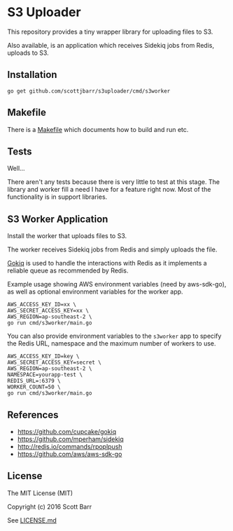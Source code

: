 # S3 Uploader

This repository provides a tiny wrapper library for uploading files to
S3.

Also available, is an application which receives Sidekiq jobs from
Redis, uploads to S3.


## Installation

    go get github.com/scottjbarr/s3uploader/cmd/s3worker


## Makefile

There is a [Makefile](Makefile) which documents how to build and run
etc.


## Tests

Well...

There aren't any tests because there is very little to test at this
stage.  The library and worker fill a need I have for a feature right
now. Most of the functionality is in support libraries.


## S3 Worker Application

Install the worker that uploads files to S3.

The worker receives Sidekiq jobs from Redis and simply uploads the
file.

[Gokiq](https://github.com/cupcake/gokiq) is used to handle the
interactions with Redis as it implements a reliable queue as
recommended by Redis.

Example usage showing AWS environment variables (need by aws-sdk-go),
as well as optional environment variables for the worker app.

    AWS_ACCESS_KEY_ID=xx \
    AWS_SECRET_ACCESS_KEY=xx \
    AWS_REGION=ap-southeast-2 \
    go run cmd/s3worker/main.go

You can also provide environment variables to the `s3worker` app to
specify the Redis URL, namespace and the maximum number of workers to
use.

    AWS_ACCESS_KEY_ID=key \
    AWS_SECRET_ACCESS_KEY=secret \
    AWS_REGION=ap-southeast-2 \
    NAMESPACE=yourapp-test \
    REDIS_URL=:6379 \
    WORKER_COUNT=50 \
    go run cmd/s3worker/main.go


## References

- https://github.com/cupcake/gokiq
- https://github.com/mperham/sidekiq
- http://redis.io/commands/rpoplpush
- https://github.com/aws/aws-sdk-go


## License

The MIT License (MIT)

Copyright (c) 2016 Scott Barr

See [LICENSE.md](LICENSE.md)
